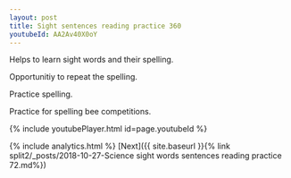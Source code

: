```yaml
---
layout: post
title: Sight sentences reading practice 360
youtubeId: AA2Av40X0oY
---
```

 
 
Helps to learn sight words and their spelling.

Opportunitiy to repeat the spelling. 

Practice spelling. 
 
Practice for spelling bee competitions. 
 
{% include youtubePlayer.html id=page.youtubeId %}
 
 
{% include analytics.html %} 
[Next]({{ site.baseurl }}{% link  split2/_posts/2018-10-27-Science sight words sentences reading practice 72.md%})
 
